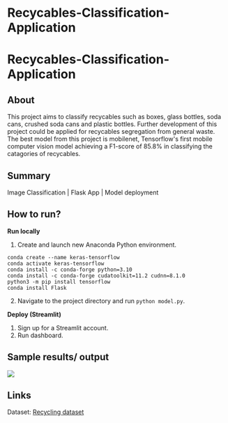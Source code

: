 # Recycables-Classification-Application

# Recycables-Classification-Application

## About 
This project aims to classify recycables such as boxes, glass bottles, soda cans, crushed soda cans and plastic bottles. Further development of this project could be applied for recycables segregation from general waste. The best model from this project is mobilenet, Tensorflow's first mobile computer vision model achieving a F1-score of 85.8% in classifying the catagories of recycables. 

## Summary 
Image Classification | Flask App | Model deployment 

## How to run? 
**Run locally**
1. Create and launch new Anaconda Python environment. 
```
conda create --name keras-tensorflow
conda activate keras-tensorflow
conda install -c conda-forge python=3.10
conda install -c conda-forge cudatoolkit=11.2 cudnn=8.1.0
python3 -m pip install tensorflow
conda install Flask 
```
2. Navigate to the project directory and run `python model.py`. 

**Deploy (Streamlit)**
1. Sign up for a Streamlit account. 
2. Run dashboard. 

## Sample results/ output
![](https://github.com/CH2001/Semiconductor-Abnormality-Classification/blob/main/demo/demo.gif)

## Links 
Dataset: [Recycling dataset](http://web.cecs.pdx.edu/~singh/rcyc-web/index.html) <br> 